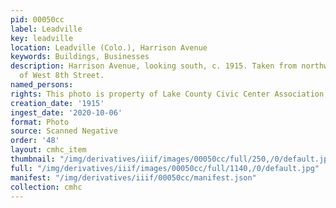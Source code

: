 ```yaml
---
pid: 00050cc
label: Leadville
key: leadville
location: Leadville (Colo.), Harrison Avenue
keywords: Buildings, Businesses
description: Harrison Avenue, looking south, c. 1915. Taken from northwest corner
  of West 8th Street.
named_persons: 
rights: This photo is property of Lake County Civic Center Association.
creation_date: '1915'
ingest_date: '2020-10-06'
format: Photo
source: Scanned Negative
order: '48'
layout: cmhc_item
thumbnail: "/img/derivatives/iiif/images/00050cc/full/250,/0/default.jpg"
full: "/img/derivatives/iiif/images/00050cc/full/1140,/0/default.jpg"
manifest: "/img/derivatives/iiif/00050cc/manifest.json"
collection: cmhc
---
```

